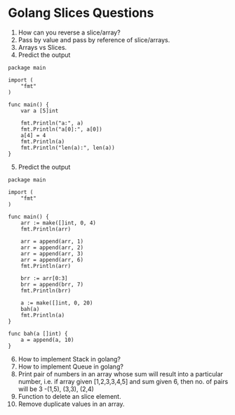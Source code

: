 # Golang Slices Questions

1. How can you reverse a slice/array?
2. Pass by value and pass by reference of slice/arrays.
3. Arrays vs Slices. 
4. Predict the output
```
package main

import (
	"fmt"
)

func main() {
	var a [5]int

	fmt.Println("a:", a)
	fmt.Println("a[0]:", a[0])
	a[4] = 4
	fmt.Println(a)
	fmt.Println("len(a):", len(a))
}

```

5. Predict the output
```
package main

import (
	"fmt"
)

func main() {
	arr := make([]int, 0, 4)
	fmt.Println(arr)

	arr = append(arr, 1)
	arr = append(arr, 2)
	arr = append(arr, 3)
	arr = append(arr, 6)
	fmt.Println(arr)

	brr := arr[0:3]
	brr = append(brr, 7)
	fmt.Println(brr)

	a := make([]int, 0, 20)
	bah(a)
	fmt.Println(a)
}

func bah(a []int) {
	a = append(a, 10)
}
```

6. How to implement Stack in golang?
7. How to implement Queue in golang?
8. Print pair of numbers in an array whose sum will result into a particular number, i.e. if array given [1,2,3,3,4,5] and sum given 6, then no. of pairs will be 3 -(1,5), (3,3), (2,4)
9. Function to delete an slice element.
10. Remove duplicate values in an array.
